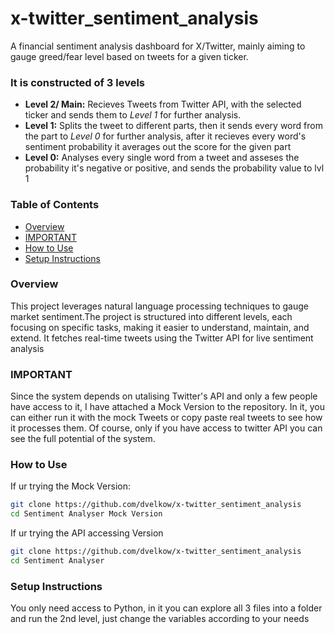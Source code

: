 # x-twitter_sentiment_analysis
A financial sentiment analysis dashboard for X/Twitter, mainly aiming to gauge greed/fear level based on tweets for a given ticker.

### It is constructed of 3 levels 
- **Level 2/ Main:** Recieves Tweets from Twitter API, with the selected ticker and sends them to *Level 1* for further analysis.
- **Level 1:** Splits the tweet to different parts, then it sends every word from the part to *Level 0* for further analysis, after it recieves every word's sentiment probability it averages out the score for the given part 
- **Level 0:** Analyses every single word from a tweet and asseses the probability it's negative or positive, and sends the probability value to lvl 1
### Table of Contents
- [Overview](#Overview)
- [IMPORTANT](#Important)
- [How to Use](#how-to-use)
- [Setup Instructions](#approach)

### Overview
This project leverages natural language processing techniques to gauge market sentiment.The project is structured into different levels, each focusing on specific tasks, making it easier to understand, maintain, and extend. It fetches real-time tweets using the Twitter API for live sentiment analysis

### IMPORTANT
Since the system depends on utalising Twitter's API and only a few people have access to it, I have attached a Mock Version to the repository. In it, you can either run it with the mock Tweets or copy paste real tweets to see how it processes them.
Of course, only if you have access to twitter API you can see the full potential of the system.

### How to Use

If ur trying the Mock Version:
   ```bash
   git clone https://github.com/dvelkow/x-twitter_sentiment_analysis
   cd Sentiment Analyser Mock Version
   ```

If ur trying the API accessing Version
   ```bash
   git clone https://github.com/dvelkow/x-twitter_sentiment_analysis
   cd Sentiment Analyser
   ```
### Setup Instructions 
You only need access to Python, in it you can explore all 3 files into a folder and run the 2nd level, just change the variables according to your needs
